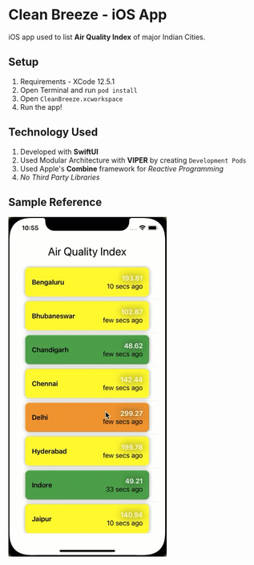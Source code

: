 # Clean Breeze - iOS App

iOS app used to list **Air Quality Index** of major Indian Cities.

## Setup

1. Requirements - XCode 12.5.1
2. Open Terminal and run ```pod install```
4. Open ```CleanBreeze.xcworkspace```
5. Run the app!
## Technology Used
1. Developed with **SwiftUI**
2. Used Modular Architecture with **VIPER** by creating `Development Pods`
3. Used Apple's **Combine** framework for *Reactive Programming* 
3. *No Third Party Libraries*
## Sample Reference

![Reference](./readme/sample.gif "Clean Breeze")







